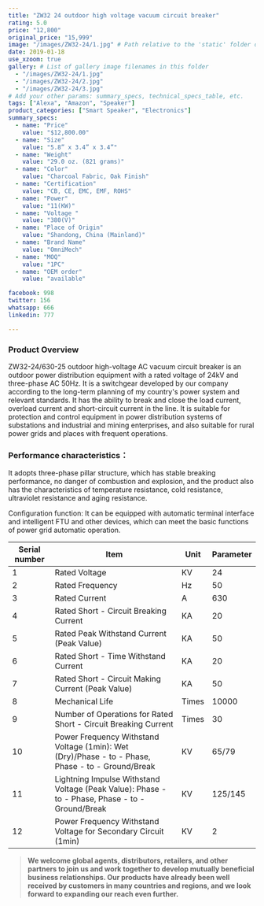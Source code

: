 ```yaml
---
title: "ZW32 24 outdoor high voltage vacuum circuit breaker"
rating: 5.0
price: "12,800"
original_price: "15,999"
image: "/images/ZW32-24/1.jpg" # Path relative to the 'static' folder or use Hugo Pipes
date: 2019-01-18
use_xzoom: true
gallery: # List of gallery image filenames in this folder
  - "/images/ZW32-24/1.jpg"
  - "/images/ZW32-24/2.jpg"
  - "/images/ZW32-24/3.jpg"
# Add your other params: summary_specs, technical_specs_table, etc.
tags: ["Alexa", "Amazon", "Speaker"]
product_categories: ["Smart Speaker", "Electronics"]
summary_specs:
  - name: "Price"
    value: "$12,800.00"
  - name: "Size"
    value: "5.8” x 3.4” x 3.4”"
  - name: "Weight"
    value: "29.0 oz. (821 grams)"
  - name: "Color"
    value: "Charcoal Fabric, Oak Finish"
  - name: "Certification"
    value: "CB, CE, EMC, EMF, ROHS"
  - name: "Power"
    value: "11(KW)"
  - name: "Voltage "
    value: "380(V)"
  - name: "Place of Origin"
    value: "Shandong, China (Mainland)"
  - name: "Brand Name"
    value: "OmniMech"
  - name: "MOQ"
    value: "1PC"
  - name: "OEM order"
    value: "available"

facebook: 998
twitter: 156
whatsapp: 666
linkedin: 777    

---
```


### Product Overview

ZW32-24/630-25 outdoor high-voltage AC vacuum circuit breaker is an outdoor power distribution equipment with a rated voltage of 24kV and three-phase AC 50Hz. It is a switchgear developed by our company according to the long-term planning of my country's power system and relevant standards. It has the ability to break and close the load current, overload current and short-circuit current in the line. It is suitable for protection and control equipment in power distribution systems of substations and industrial and mining enterprises, and also suitable for rural power grids and places with frequent operations.
### Performance characteristics：

It adopts three-phase pillar structure, which has stable breaking performance, no danger of combustion and explosion, and the product also has the characteristics of temperature resistance, cold resistance, ultraviolet resistance and aging resistance.

Configuration function: It can be equipped with automatic terminal interface and intelligent FTU and other devices, which can meet the basic functions of power grid automatic operation.

|Serial number|Item|Unit|Parameter|
| ---- | ---- | ---- | ---- |
|1|Rated Voltage|KV|24|
|2|Rated Frequency|Hz|50|
|3|Rated Current|A|630|
|4|Rated Short - Circuit Breaking Current|KA|20|
|5|Rated Peak Withstand Current (Peak Value)|KA|50|
|6|Rated Short - Time Withstand Current|KA|20|
|7|Rated Short - Circuit Making Current (Peak Value)|KA|50|
|8|Mechanical Life|Times|10000|
|9|Number of Operations for Rated Short - Circuit Breaking Current|Times|30|
|10|Power Frequency Withstand Voltage (1min): Wet (Dry)/Phase - to - Phase, Phase - to - Ground/Break|KV|65/79|
|11|Lightning Impulse Withstand Voltage (Peak Value): Phase - to - Phase, Phase - to - Ground/Break|KV|125/145|
|12|Power Frequency Withstand Voltage for Secondary Circuit (1min)|KV|2| 

> **We welcome global agents, distributors, retailers, and other partners to join us and work together to develop mutually beneficial business relationships. Our products have already been well received by customers in many countries and regions, and we look forward to expanding our reach even further.**

